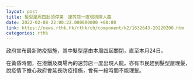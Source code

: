 ```yaml
---
layout: post
title: 髮型屋周四起須停業　速剪店一度現排隊人龍
date: 2022-02-08 22:00:22.000000000 +08:00
link: https://news.rthk.hk/rthk/ch/component/k2/1632643-20220208.htm
categories: rthk
---
```


政府宣布最新防疫措施，其中髮型屋由本周四起關閉，直至本月24日。

在黃昏時間，在港鐵及商場內的速剪店一度出現人龍。亦有市民趕到髮型屋理髮，說疫情下擔心政府會延長防疫措施，會有一段時間不能理髮。

